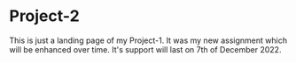 # Project-2
This is just a landing page of my Project-1. It was my new assignment which will be enhanced over time. It's support will last on 7th of December 2022.
